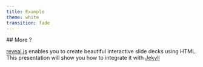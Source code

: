 ```yaml
---
title: Example
theme: white
transition: fade
---
```

<section data-markdown>
    <script type="text/template">
    <!-- .slide: data-background="#eee" -->
        Markdown content
        ```html
        Code HTML <em>EM</em>
        ```
    </script>
</section>

<section data-markdown>
## More ?

[reveal.js](https://github.com/hakimel/reveal.js/) enables you to create
beautiful interactive slide decks using HTML. This presentation will show you
how to integrate it with [Jekyll](http://jekyllrb.com/)
</section>
